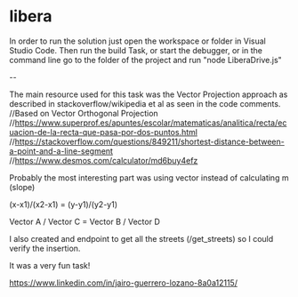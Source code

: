 # libera
In order to run the solution just open the workspace or folder in Visual Studio Code. 
Then run the build Task, or start the debugger, or in the command line go to the folder of the project and run "node LiberaDrive.js"

--

The main resource used for this task was the Vector Projection approach as described in stackoverflow/wikipedia et al as seen in the code comments.
//Based on Vector Orthogonal Projection
//https://www.superprof.es/apuntes/escolar/matematicas/analitica/recta/ecuacion-de-la-recta-que-pasa-por-dos-puntos.html
//https://stackoverflow.com/questions/849211/shortest-distance-between-a-point-and-a-line-segment
//https://www.desmos.com/calculator/md6buy4efz

Probably the most interesting part was using vector instead of calculating m (slope)

(x-x1)/(x2-x1) = (y-y1)/(y2-y1)

Vector A / Vector C = Vector B / Vector D

I also created and endpoint to get all the streets (/get_streets) so I could verify the insertion.

It was a very fun task!


https://www.linkedin.com/in/jairo-guerrero-lozano-8a0a12115/
